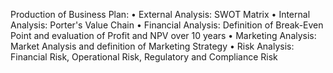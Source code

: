 Production of Business Plan:
• External Analysis: SWOT Matrix
• Internal Analysis: Porter's Value Chain
• Financial Analysis: Definition of Break-Even Point and evaluation of Profit and NPV
over 10 years
• Marketing Analysis: Market Analysis and definition of Marketing Strategy
• Risk Analysis: Financial Risk, Operational Risk, Regulatory and Compliance Risk
